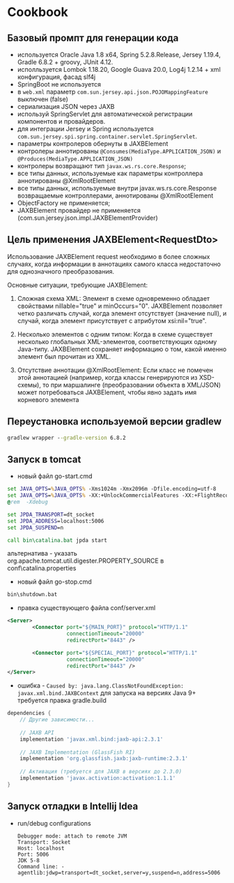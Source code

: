 # Cookbook

## Базовый промпт для генерации кода

- используется Oracle Java 1.8 x64, Spring 5.2.8.Release, Jersey 1.19.4, Gradle 6.8.2 + groovy, JUnit 4.12.
- исполльзуется Lombok 1.18.20, Google Guava 20.0, Log4j 1.2.14 + xml конфигурация, фасад slf4j
- SpringBoot не используется
- в `web.xml` параметр `com.sun.jersey.api.json.POJOMappingFeature` выключен (false)
- сериализация JSON через JAXB
- используй SpringServlet для автоматической регистрации компонентов и провайдеров.
- для интеграции Jersey и Spring используется
  `com.sun.jersey.spi.spring.container.servlet.SpringServlet`.
- параметры контролеров обернуты в JAXBElement
- контролеры аннотированы `@Consumes(MediaType.APPLICATION_JSON)`
  и `@Produces(MediaType.APPLICATION_JSON)`
- контролеры возвращают тип `javax.ws.rs.core.Response`;
- все типы данных, используемые как параметры контроллера аннотированы @XmlRootElement
- все типы данных, используемые внутри javax.ws.rs.core.Response возвращаемые контроллерами, аннотированы @XmlRootElement
- ObjectFactory не применяется;
- JAXBElement провайдер не применяется (com.sun.jersey.json.impl.JAXBElementProvider)

## Цель применения JAXBElement&lt;RequestDto&gt;

Использование JAXBElement<RequestDto> request необходимо в более сложных
случаях, когда информации в аннотациях самого класса недостаточно для
однозначного преобразования.

Основные ситуации, требующие JAXBElement:
1. Сложная схема XML: Элемент в схеме одновременно обладает свойствами
   nillable="true" и minOccurs="0". JAXBElement позволяет четко различать случай,
   когда элемент отсутствует (значение null), и случай, когда элемент присутствует с атрибутом xsi:nil="true".

2. Несколько элементов с одним типом: Когда в схеме существует несколько
   глобальных XML-элементов, соответствующих одному Java-типу. JAXBElement
   сохраняет информацию о том, какой именно элемент был прочитан из XML.

3. Отсутствие аннотации @XmlRootElement: Если класс не помечен этой аннотацией
   (например, когда классы генерируются из XSD-схемы), то при маршалинге (преобразовании
   объекта в XML/JSON) может потребоваться JAXBElement, чтобы явно задать
   имя корневого элемента

## Переустановка используемой версии gradlew

````cmd
gradlew wrapper --gradle-version 6.8.2
````

## Запуск в tomcat

- новый файл go-start.cmd
````bat
set JAVA_OPTS=%JAVA_OPTS% -Xms1024m -Xmx2096m -Dfile.encoding=utf-8
set JAVA_OPTS=%JAVA_OPTS% -XX:+UnlockCommercialFeatures -XX:+FlightRecorder
@rem  -Xdebug

set JPDA_TRANSPORT=dt_socket
set JPDA_ADDRESS=localhost:5006
set JPDA_SUSPEND=n

call bin\catalina.bat jpda start
````
альтернатива - указать org.apache.tomcat.util.digester.PROPERTY_SOURCE в
conf\catalina.properties

- новый файл go-stop.cmd
````bat
bin\shutdown.bat
````

- правка существующего файла
conf/server.xml
````xml
<Server>
        <Connector port="${MAIN_PORT}" protocol="HTTP/1.1"
                   connectionTimeout="20000"
                   redirectPort="8443" />

        <Connector port="${SPECIAL_PORT}" protocol="HTTP/1.1"
                   connectionTimeout="20000"
                   redirectPort="8443" />
</Server>
````

- ошибка - ```Caused by: java.lang.ClassNotFoundException: javax.xml.bind.JAXBContext```
для запуска на версиях Java 9+ требуется правка gradle.build

````groovy
dependencies {
    // Другие зависимости...
    
    // JAXB API
    implementation 'javax.xml.bind:jaxb-api:2.3.1'
    
    // JAXB Implementation (GlassFish RI)
    implementation 'org.glassfish.jaxb:jaxb-runtime:2.3.1'
    
    // Активация (требуется для JAXB в версиях до 2.3.0)
    implementation 'javax.activation:activation:1.1.1'
}
````

## Запуск отладки в Intellij Idea

- run/debug configurations

      Debugger mode: attach to remote JVM
      Transport: Socket
      Host: localhost
      Port: 5006
      JDK 5-8
      Command line: -agentlib:jdwp=transport=dt_socket,server=y,suspend=n,address=5006
